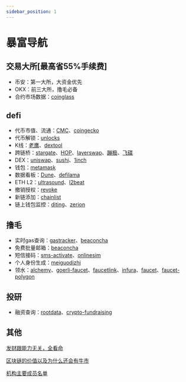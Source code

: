 ```yaml
---
sidebar_position: 1
---
```


# 暴富导航

## 交易大所[最高省55%手续费]

- 币安：第一大所，大资金优先
- OKX：前三大所，撸毛必备
- 合约市场数据：[coinglass](https://www.coinglass.com/zh)

## defi

- 代币市值、流通：[CMC](https://coinmarketcap.com/)、[coingecko](https://www.coingecko.com/)
- 代币解锁：[unlocks](https://token.unlocks.app/?category=all)
- K线：[老鹰](https://dexscreener.com/)、[dextool](https://www.dextools.io/app/cn/pairs)
- 跨链桥：[stargate](https://stargate.finance/transfer)、[HOP](https://app.hop.exchange/#/send?token=ETH)、[layerswap](https://www.layerswap.io/)、[蹦极](https://www.bungee.exchange/)、[飞碟](https://www.orbiter.finance/?source=Ethereum&dest=Arbitrum)
- DEX：[uniswap](https://app.uniswap.org/swap)、[sushi](https://www.sushi.com/swap)、[1inch](https://app.1inch.io/#/1/simple/swap/WETH/DAI)
- 钱包：[metamask](https://metamask.io/)
- 数据看板：[Dune](https://dune.com/home)、[defilama](https://defillama.com/)
- ETH L2：[ultrasound](https://ultrasound.money/)、[l2beat](https://l2beat.com/scaling/summary)
- 撤销授权：[revoke](https://revoke.cash/zh)
- 新链添加：[chainlist](https://chainlist.org/)
- 链上钱包监控：[diting](https://pc.diting.ai/market?inviteCode=159955)、[zerion](https://app.zerion.io/connect-wallet)

## 撸毛

- 实时gas查询：[gastracker](https://etherscan.io/gastracker)、[beaconcha](https://beaconcha.in/gasnow)
- 免费批量邮箱：[beaconcha](https://www.snapmail.cc/#/)
- 短信接码：[sms-activate](https://sms-activate.org/cn/)、[onlinesim](https://onlinesim.io/?ref=4106172)
- 个人身份生成：[meiguodizhi](https://www.meiguodizhi.com/)
- 领水：[alchemy](https://goerlifaucet.com/)、[goerli-faucet](https://goerli-faucet.pk910.de/)、[faucetlink](https://faucetlink.to/goerli)、[infura](https://www.infura.io/faucet/sepolia)、[faucet](https://faucet.trade/?type=sepolia_eth)、[faucet-polygon](https://faucet.polygon.technology/)

## 投研

- 融资查询：[rootdata](https://www.rootdata.com/zh)、[crypto-fundraising](https://crypto-fundraising.info/)

## 其他

[发财跟能力无关，全看命](/docs/fate)

[区块链的价值以及为什么还会有牛市](/docs/value-of-blockchain)

[机构主要成员名单](/docs/institution)
